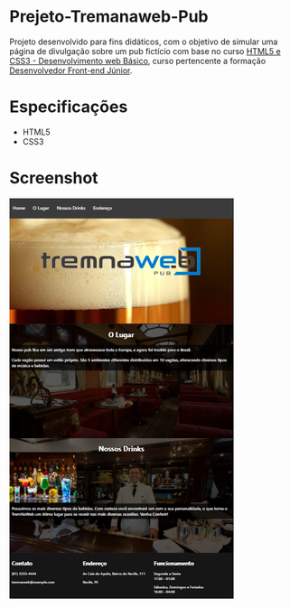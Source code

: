 # Prejeto-Tremanaweb-Pub
Projeto desenvolvido para fins didáticos, com o objetivo de simular uma página de divulgação sobre um pub fictício com base no curso [HTML5 e CSS3 - Desenvolvimento web Básico](https://www.treinaweb.com.br/curso/desenvolvimento-web-com-html5-e-css3-basico), 
curso pertencente a formação [Desenvolvedor Front-end Júnior](https://www.treinaweb.com.br/formacao/desenvolvedor-front-end-junior).

# Especificações
- HTML5
- CSS3

# Screenshot
<html lang="pt-br">
<head>
</head>
<body>
	<img src="https://github.com/PauloAlves8039/Prejeto-Tremanaweb-Pub/blob/master/imagens/tremnaweb.png" />
</body>
</html>

